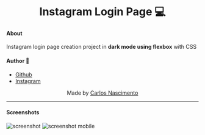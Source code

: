 <h1 align="center"> Instagram Login Page 💻</h1>


#### About

Instagram login page creation project in __dark mode using flexbox__ with CSS 

#### Author :boy:

- [Github](https://github.com/carloscdf)
- [Instagram](https://instagram.com/byswitzer)



<p align="center">Made by <a href="https://github.com/carloscdf">Carlos Nascimento</a></p>



---

#### Screenshots



<img src="https://raw.githubusercontent.com/carloscdf/Instagram-login/master/img/screenshot.png" alt="screenshot">




<img src="https://raw.githubusercontent.com/carloscdf/Instagram-login/master/img/screenshot_mobile.png" alt="screenshot mobile">
